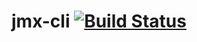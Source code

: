 # jmx-cli [![Build Status](https://travis-ci.org/weissreto/jmx-client.svg?branch=master)](https://travis-ci.org/weissreto/jmx-client)
